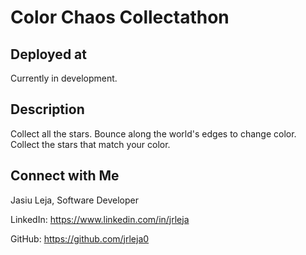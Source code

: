 # Color Chaos Collectathon

## Deployed at

Currently in development.

## Description

Collect all the stars. Bounce along the world's edges to change color. Collect the stars that match your color.

## Connect with Me

Jasiu Leja, Software Developer

LinkedIn: https://www.linkedin.com/in/jrleja

GitHub: https://github.com/jrleja0
